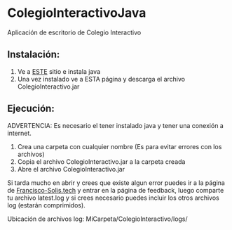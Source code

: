 # ColegioInteractivoJava
Aplicación de escritorio de Colegio Interactivo

## Instalación:
1. Ve a [ESTE](https://java.com) sitio e instala java
2. Una vez instalado ve a ESTA página y descarga el archivo ColegioInteractivo.jar

## Ejecución: 
ADVERTENCIA: Es necesario el tener instalado java y tener una conexión a internet.
1. Crea una carpeta con cualquier nombre (Es para evitar errores con los archivos)
2. Copia el archivo ColegioInteractivo.jar a la carpeta creada
3. Abre el archivo ColegioInteractivo.jar

Si tarda mucho en abrir y crees que existe algun error puedes ir a la página de [Francisco-Solis.tech](https://francisco-solis.tech/feedback.html)
y entrar en la página de feedback, luego comparte tu archivo latest.log y si crees necesario puedes incluir los otros archivos log (estarán comprimidos).

Ubicación de archivos log:
MiCarpeta/ColegioInteractivo/logs/
